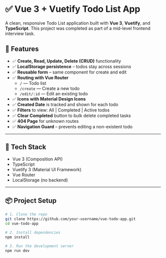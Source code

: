 # ✅ Vue 3 + Vuetify Todo List App

A clean, responsive Todo List application built with **Vue 3**, **Vuetify**, and **TypeScript**. This project was completed as part of a mid-level frontend interview task.

## 🧠 Features

- ✅ **Create, Read, Update, Delete (CRUD)** functionality
- ✅ **LocalStorage persistence** – todos stay across sessions
- ✅ **Reusable form** – same component for create and edit
- ✅ **Routing with Vue Router**
  - `/` — Todo list
  - `/create` — Create a new todo
  - `/edit/:id` — Edit an existing todo
- ✅ **Icons with Material Design Icons**
- ✅ **Created Date** is tracked and shown for each todo
- ✅ **Filters** to view: All | Completed | Active todos
- ✅ **Clear Completed** button to bulk delete completed tasks
- ✅ **404 Page** for unknown routes
- ✅ **Navigation Guard** – prevents editing a non-existent todo

---

## 🧱 Tech Stack

- Vue 3 (Composition API)
- TypeScript
- Vuetify 3 (Material UI Framework)
- Vue Router
- LocalStorage (no backend)

---

## 📦 Project Setup

```bash
# 1. Clone the repo
git clone https://github.com/your-username/vue-todo-app.git
cd vue-todo-app

# 2. Install dependencies
npm install

# 3. Run the development server
npm run dev
```
